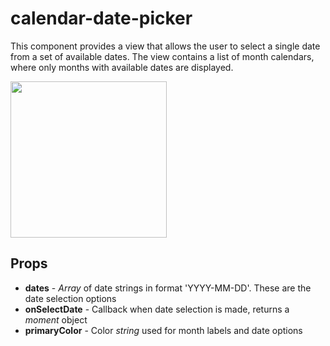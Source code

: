 # calendar-date-picker
This component provides a view that allows the user to select a single date from a set of available dates. The view contains a list of month calendars, where only months with available dates are displayed.

<img src="https://i.imgur.com/NASNKZ4.png" width="250">


## Props
- **dates** - *Array* of date strings in format 'YYYY-MM-DD'. These are the date selection options
- **onSelectDate** - Callback when date selection is made, returns a *moment* object
- **primaryColor** - Color *string* used for month labels and date options
